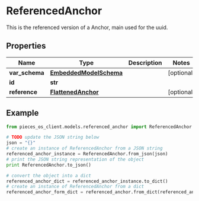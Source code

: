 # ReferencedAnchor

This is the referenced version of a Anchor, main used for the uuid.

## Properties

Name | Type | Description | Notes
------------ | ------------- | ------------- | -------------
**var_schema** | [**EmbeddedModelSchema**](EmbeddedModelSchema) |  | [optional] 
**id** | **str** |  | 
**reference** | [**FlattenedAnchor**](FlattenedAnchor) |  | [optional] 

## Example

```python
from pieces_os_client.models.referenced_anchor import ReferencedAnchor

# TODO update the JSON string below
json = "{}"
# create an instance of ReferencedAnchor from a JSON string
referenced_anchor_instance = ReferencedAnchor.from_json(json)
# print the JSON string representation of the object
print ReferencedAnchor.to_json()

# convert the object into a dict
referenced_anchor_dict = referenced_anchor_instance.to_dict()
# create an instance of ReferencedAnchor from a dict
referenced_anchor_form_dict = referenced_anchor.from_dict(referenced_anchor_dict)
```



